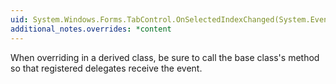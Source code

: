 ```yaml
---
uid: System.Windows.Forms.TabControl.OnSelectedIndexChanged(System.EventArgs)
additional_notes.overrides: *content
---
```


<p>When overriding <xref href="System.Windows.Forms.TabControl.OnSelectedIndexChanged(System.EventArgs)"></xref> in a derived class, be sure to call the base class's <xref href="System.Windows.Forms.TabControl.OnSelectedIndexChanged(System.EventArgs)"></xref> method so that registered delegates receive the event.</p>


